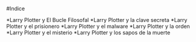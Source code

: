 #Indice

*Larry Plotter y El Bucle Filosofal
*Larry Plotter y la clave secreta
*Larry Plotter y el prisionero 
*Larry Plotter y el malware
*Larry Plotter y la orden
*Larry Plotter y el misterio
*Larry Plotter y los sapos de la muerte
